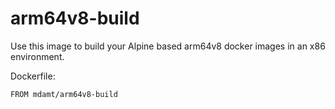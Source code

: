 # arm64v8-build
Use this image to build your Alpine based arm64v8 docker images in an x86 environment.

Dockerfile:
```
FROM mdamt/arm64v8-build
```
